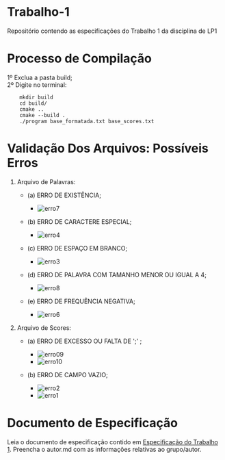 # Trabalho-1
Repositório contendo as especificações do Trabalho 1 da disciplina de LP1
# Processo de Compilação
1º Exclua a pasta build; <br />
2º Digite no terminal: <br />
```
    mkdir build
    cd build/ 
    cmake ..
    cmake --build .
    ./program base_formatada.txt base_scores.txt
```
# Validação Dos Arquivos: Possíveis Erros

1. Arquivo de Palavras:
    - (a) ERRO DE EXISTÊNCIA;
        - ![erro7](https://user-images.githubusercontent.com/82531511/165169587-4716169f-6c34-42ca-994b-30ef84ba4e72.jpeg)

    - (b) ERRO DE CARACTERE ESPECIAL;
        - ![erro4](https://user-images.githubusercontent.com/82531511/165169521-40e9aa40-c39d-4d5f-983d-4dcfed3ee9ad.jpeg)

    - (c) ERRO DE ESPAÇO EM BRANCO;
        - ![erro3](https://user-images.githubusercontent.com/82531511/165169500-3a6e1d85-8c78-4fea-92a2-2001242befaf.jpeg)

    - (d) ERRO DE PALAVRA COM TAMANHO MENOR OU IGUAL A 4;
        - ![erro8](https://user-images.githubusercontent.com/82531511/165169603-b6086557-c573-4507-bdff-b82436223fec.jpeg)

    - (e) ERRO DE FREQUÊNCIA NEGATIVA;
        - ![erro6](https://user-images.githubusercontent.com/82531511/165169564-f3a13eed-8bc0-4883-85d2-e176df4e1b0c.jpeg)

2. Arquivo de Scores:  
    - (a) ERRO DE EXCESSO OU FALTA DE ';' ;
        - ![erro09](https://user-images.githubusercontent.com/82531511/165178705-4f45179a-ebf9-487d-8207-1112bf348c5a.png)
        - ![erro10](https://user-images.githubusercontent.com/82531511/165178802-86ac2d4c-3b79-4b85-a984-82d1309754fb.png)


    - (b) ERRO DE CAMPO VAZIO;
        - ![erro2](https://user-images.githubusercontent.com/82531511/165180965-6419217e-aa25-430c-978c-6d55b260b72a.jpeg)
        - ![erro1](https://user-images.githubusercontent.com/82531511/165169404-af0261fc-3a9d-4415-99b3-458119852ad2.jpeg)



# Documento de Especificação

Leia o documento de especificação contido em [Especificação do Trabalho 1](https://docs.google.com/document/d/1aa51VNLQ_jpZaEuGkMz2KE8feAkE48-TENZ9eqn48nk/edit?usp=sharing). Preencha o autor.md com as informações relativas ao grupo/autor.
